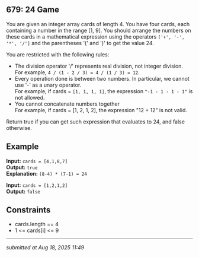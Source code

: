 ##  679: 24 Game

You are given an integer array cards of length 4. You have four cards, each containing a number in the range [1, 9]. You should arrange the numbers on these cards in a mathematical expression using the operators `['+', '-', '*', '/']` and the parentheses '(' and ')' to get the value 24.

You are restricted with the following rules:

- The division operator '/' represents real division, not integer division.  
  For example, `4 / (1 - 2 / 3) = 4 / (1 / 3) = 12`.
- Every operation done is between two numbers. In particular, we cannot use '-' as a unary operator.  
  For example, if cards = `[1, 1, 1, 1]`, the expression `"-1 - 1 - 1 - 1"` is not allowed.
- You cannot concatenate numbers together  
  For example, if cards = [1, 2, 1, 2], the expression "12 + 12" is not valid.

Return true if you can get such expression that evaluates to 24, and false otherwise.

## Example

**Input:** `cards = [4,1,8,7]`  
**Output:** `true`  
**Explanation:** `(8-4) * (7-1) = 24`

**Input:** `cards = [1,2,1,2]`  
**Output:** `false`

## Constraints

- cards.length == 4
- 1 <= cards[i] <= 9

---
*submitted at Aug 18, 2025 11:49*
